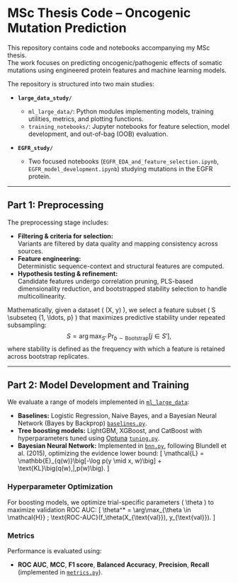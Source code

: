 # MSc Thesis Code – Oncogenic Mutation Prediction

This repository contains code and notebooks accompanying my MSc thesis.  
The work focuses on predicting oncogenic/pathogenic effects of somatic mutations using engineered protein features and machine learning models.

The repository is structured into two main studies:

- **`large_data_study/`**  
  - `ml_large_data/`: Python modules implementing models, training utilities, metrics, and plotting functions.  
  - `training_notebooks/`: Jupyter notebooks for feature selection, model development, and out-of-bag (OOB) evaluation.  

- **`EGFR_study/`**  
  - Two focused notebooks (`EGFR_EDA_and_feature_selection.ipynb`, `EGFR_model_development.ipynb`) studying mutations in the EGFR protein.

---

## Part 1: Preprocessing

The preprocessing stage includes:

- **Filtering & criteria for selection:**  
  Variants are filtered by data quality and mapping consistency across sources.  
- **Feature engineering:**  
  Deterministic sequence-context and structural features are computed.  
- **Hypothesis testing & refinement:**  
  Candidate features undergo correlation pruning, PLS-based dimensionality reduction, and bootstrapped stability selection to handle multicollinearity.  

Mathematically, given a dataset \( (X, y) \), we select a feature subset \( S \subseteq \{1, \ldots, p\} \) that maximizes predictive stability under repeated subsampling:
$$
S = \arg\max_{S'} \; \Pr_{b \sim \text{Bootstrap}} \big[ j \in S' \big],
$$
where stability is defined as the frequency with which a feature is retained across bootstrap replicates.

---

## Part 2: Model Development and Training

We evaluate a range of models implemented in [`ml_large_data`](./large_data_study/ml_large_data):

- **Baselines:** Logistic Regression, Naive Bayes, and a Bayesian Neural Network (Bayes by Backprop) [`baselines.py`](./large_data_study/ml_large_data/baselines.py).  
- **Tree boosting models:** LightGBM, XGBoost, and CatBoost with hyperparameters tuned using [Optuna](https://optuna.org/) [`tuning.py`](./large_data_study/ml_large_data/tuning.py).  
- **Bayesian Neural Network:** Implemented in [`bnn.py`](./large_data_study/ml_large_data/bnn.py), following Blundell et al. (2015), optimizing the evidence lower bound:
  \[
  \mathcal{L} = \mathbb{E}_{q(w)}\big[-\log p(y \mid x, w)\big] + \text{KL}\big(q(w)\,\|\,p(w)\big).
  \]

### Hyperparameter Optimization
For boosting models, we optimize trial-specific parameters \( \theta \) to maximize validation ROC AUC:
\[
\theta^* = \arg\max_{\theta \in \mathcal{H}} \; \text{ROC-AUC}(f_\theta(X_{\text{val}}), y_{\text{val}}).
\]

### Metrics
Performance is evaluated using:  
- **ROC AUC**, **MCC**, **F1 score**, **Balanced Accuracy**, **Precision**, **Recall**  
(implemented in [`metrics.py`](./large_data_study/ml_large_data/metrics.py)).
